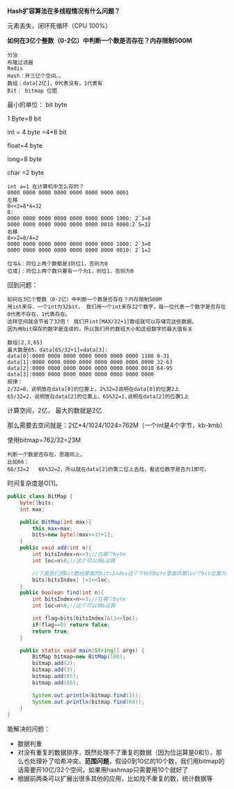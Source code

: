 **Hash扩容算法在多线程情况有什么问题？**

元素丢失，闭环死循环（CPU 100%）

**如何在3亿个整数（0-2亿）中判断一个数是否存在？内存限制500M**

```
分治
布隆过滤器
Redis
Hash：开三亿个空间。。
数组：data[2亿]，0代表没有，1代表有
Bit： bitmap 位图
```

最小的单位： bit byte

1 Byte=8 bit

int = 4 byte =4*8 bit

float=4 byte

long=8 byte

char =2 byte

```
int a=1 在计算机中怎么存的？
0000 0000 0000 0000 0000 0000 0000 0001
左移
8<<2=8*4=32
8:
0000 0000 0000 0000 0000 0000 0000 1000: 2`3=8
0000 0000 0000 0000 0000 0000 0010 0000:2`5=32
右移
8>>2=8/4=2
0000 0000 0000 0000 0000 0000 0000 1000: 2`3=8
0000 0000 0000 0000 0000 0000 0000 0010: 2`1=2

位与&：同位上两个数都是1则位1，否则为0
位或|：同位上两个数只要有一个为1，则位1，否则为0
```

回到问题：

```
如何在3亿个整数（0-2亿）中判断一个数是否存在？内存限制500M
用int来存，一个int为32bit， 我们用一个int来存32个数字，每一位代表一个数字是否存在 0代表不存在，1代表存在。
这样空间就会节省了32倍！ 我们开int[MAX/32+1]数组就可以存储完这些数据。
因为用bit保存的数字是连续的，所以我们开的数组大小和这组数字的最大值有关

```

```
数组[2,3,65]
最大数是65，data[65/32+1]=data[3]:
data[0]:0000 0000 0000 0000 0000 0000 0000 1100 0-31
data[1]:0000 0000 0000 0000 0000 0000 0000 0000 32-63
data[2]:0000 0000 0000 0000 0000 0000 0000 0010 64-95
data[3]:0000 0000 0000 0000 0000 0000 0000 0000
规律：
2/32=0，说明放在data[0]的位置上，2%32=2说明在data[0]的位置2上
65/32=2，说明放在data[2]的位置上，65%32=1,说明在data[2]的位置1上
```

计算空间，2亿， 最大的数就是2亿

那么需要去空间就是：2亿*4/1024/1024=762M（一个int是4个字节，kb-》mb）

使用bitmap=762/32=23M

```
判断一个数是否存在，思路同上，
比如66：
66/32=2   66%32=2，所以就在data[2]的第二位上去找，看这位数字是否为1即可。
```

时间复杂度是O[1]。

```java
public class BitMap {
    byte[]bits;
    int max;

    public BitMap(int max){
        this.max=max;
        bits=new byte[(max>>3)+1];
    }
    public void add(int n){
        int bitsIndex=n>>3;//在哪个byte
        int loc=n%8;//这个可以用&运算

        //下面我们把bit数组里面的bitsIndex这个下标的byte里面的第loc个bit位置为1
        bits[bitsIndex] |=1<<loc;
    }
    public boolean find(int n){
        int bitsIndex=n>>3;//在哪个byte
        int loc=n%8;//这个可以用&运算

        int flag=bits[bitsIndex]&(1<<loc);
        if(flag==0) return false;
        return true;
    }

    public static void main(String[] args) {
        BitMap bitmap=new BitMap(100);
        bitmap.add(2);
        bitmap.add(3);
        bitmap.add(65);
        bitmap.add(66);

        System.out.println(bitmap.find(3));
        System.out.println(bitmap.find(64));
    }
}

```

能解决的问题：

- 数据判重
- 对没有重复的数据排序，既然处理不了重复的数据（因为位运算是0和1），那么也处理补了哈希冲突。**范围问题**，假设0到10亿的10个数，我们用bitmap的话需要开10亿/32个空间，如果用hashmap只需要用10个就好了
- 根据前两条可以扩展出很多其他的应用，比如找不重复的数，统计数据等